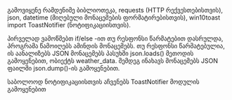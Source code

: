 გამოვიყენე რამდენიმე ბიბლიოთეკა, requests (HTTP რექვესთებისთვის), json, datetime (მიღებული მონაცემების ფორმატირებისთვის), win10toast import ToastNotifier (ნოტიფიკაციისთვის). 

პირველად ვამოწმებთ if/else -ით თუ რესფონსი წარმატებით დასრულდა, პროგრამა წამოიღებს ამინდის მონაცემებს. 
თუ რესფონსი წარმატებულია, ის აანალიზებს JSON მონაცემებს პასუხში json.loads() მეთოდის გამოყენებით,  ობიექტს  weather_data. 
შემდეგ ინახავს მონაცემებს JSON ფაილში json.dump()-ის გამოყენებით. 

საბოლოოდ ნოტიფიკაციისთვის აჩვენებს ToastNotifier მოდულის გამოყენებით
